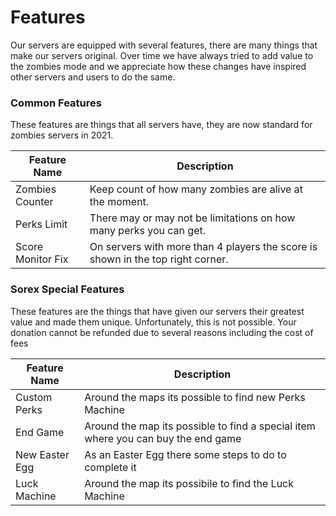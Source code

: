 # Features

Our servers are equipped with several features, there are many things that make our servers original. Over time we have always tried to add value to the zombies mode and we appreciate how these changes have inspired other servers and users to do the same.

### Common Features

These features are things that all servers have, they are now standard for zombies servers in 2021.

| Feature Name |  Description |
|---|---|
| Zombies Counter  | Keep count of how many zombies are alive at the moment. |
| Perks Limit | There may or may not be limitations on how many perks you can get.  |
| Score Monitor Fix | On servers with more than 4 players the score is shown in the top right corner.  |


### Sorex Special Features


These features are the things that have given our servers their greatest value and made them unique.
Unfortunately, this is not possible. Your donation cannot be refunded due to several reasons including the cost of fees


| Feature Name |  Description |
|---|---|
| Custom Perks  | Around the maps its possible to find new Perks Machine |
| End Game | Around the map its possible to find a special item where you can buy the end game  |
| New Easter Egg | As an Easter Egg there some steps to do to complete it  |
| Luck Machine | Around the map its possibile to find the Luck Machine  |